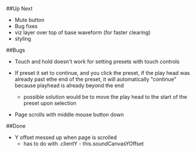 ##Up Next
* Mute button
* Bug fixes
* viz layer over top of base waveform (for faster clearing)
* styling

##Bugs
* Touch and hold doesn't work for setting presets with touch controls

* If preset it set to continue, and you click the preset, if the play head was already past ethe end of the preset, it will automatically "continue" because playhead is already beyond the end
  * possible solution would be to move the play head to the start of the preset upon selection

* Page scrolls with middle mouse button down

##Done
* Y offset messed up when page is scrolled
  * has to do with .clientY - this.soundCanvasYOffset
